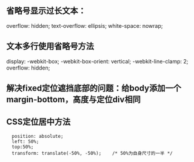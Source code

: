 ## 省略号显示过长文本：
overflow: hidden;
text-overflow: ellipsis;
white-space: nowrap;

## 文本多行使用省略号方法
display: -webkit-box;
-webkit-box-orient: vertical;
-webkit-line-clamp: 2;
overflow: hidden;


## 解决fixed定位遮挡底部的问题：给body添加一个margin-bottom，高度与定位div相同



## CSS定位居中方法

      position: absolute;
      left: 50%;
      top:50%;
      transform: translate(-50%, -50%);    /* 50%为自身尺寸的一半 */